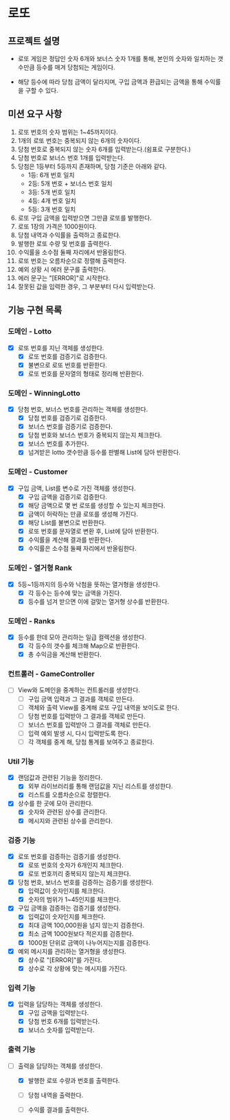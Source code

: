 # 로또

## 프로젝트 설명
- 로또 게임은 정답인 숫자 6개와 보너스 숫자 1개를 통해,
본인의 숫자와 일치하는 갯수만큼 등수를 매겨 당첨되는 게임이다.

- 해당 등수에 따라 당첨 금액이 달라지며,
구입 금액과 환급되는 금액을 통해 수익률을 구할 수 있다.

## 미션 요구 사항
1. 로또 번호의 숫자 범위는 1~45까지이다.
2. 1개의 로또 번호는 중복되지 않는 6개의 숫자이다.
3. 당첨 번호로 중복되지 않는 숫자 6개를 입력받는다.(쉼표로 구분한다.)
4. 당첨 번호로 보너스 번호 1개를 입력받는다.
5. 당첨은 1등부터 5등까지 존재하며, 당첨 기준은 아래와 같다.
   - 1등: 6개 번호 일치
   - 2등: 5개 번호 + 보너스 번호 일치
   - 3등: 5개 번호 일치
   - 4등: 4개 번호 일치
   - 5등: 3개 번호 일치
6. 로또 구입 금액을 입력받으면 그만큼 로또를 발행한다.
7. 로또 1장의 가격은 1000원이다.
8. 당첨 내역과 수익률을 출력하고 종료한다.
9. 발행한 로또 수량 및 번호를 출력한다.
10. 수익률을 소수점 둘째 자리에서 반올림한다.
11. 로또 번호는 오름차순으로 정렬해 출력한다.
12. 예외 상황 시 에러 문구를 출력한다.
13. 에러 문구는 "[ERROR]"로 시작한다.
14. 잘못된 값을 입력한 경우, 그 부분부터 다시 입력받는다.


## 기능 구현 목록
### 도메인 - Lotto
- [x] 로또 번호를 지닌 객체를 생성한다.
  - [x] 로또 번호를 검증기로 검증한다.
  - [x] 불변으로 로또 번호를 반환한다.
  - [x] 로또 번호를 문자열의 형태로 정리해 반환한다.

### 도메인 - WinningLotto
- [x] 당첨 번호, 보너스 번호를 관리하는 객체를 생성한다.
  - [x] 당첨 번호를 검증기로 검증한다.
  - [x] 보너스 번호를 검증기로 검증한다.
  - [x] 당첨 번호와 보너스 번호가 중복되지 않는지 체크한다.
  - [x] 보너스 번호를 추가한다.
  - [x] 넘겨받은 lotto 갯수만큼 등수를 판별해 List에 담아 반환한다.

### 도메인 - Customer
- [x] 구입 금액, List<Lotto>를 변수로 가진 객체를 생성한다.
  - [x] 구입 금액을 검증기로 검증한다.
  - [x] 해당 금액으로 몇 번 로또를 생성할 수 있는지 체크한다.
  - [x] 금액이 허락하는 만큼 로또를 생성해 가진다.
  - [x] 해당 List를 불변으로 반환한다.
  - [x] 로또 번호를 문자열로 변환 후, List에 담아 반환한다.
  - [x] 수익률을 계산해 결과를 반환한다.
  - [x] 수익률은 소수점 둘째 자리에서 반올림한다.

### 도메인 - 열거형 Rank
- [x] 5등~1등까지의 등수와 낙첨을 뜻하는 열거형을 생성한다.
  - [x] 각 등수는 등수에 맞는 금액을 가진다.
  - [x] 등수를 넘겨 받으면 이에 걸맞는 열거형 상수를 반환한다.

### 도메인 - Ranks
- [x] 등수를 한데 모아 관리하는 일급 컬렉션을 생성한다.
  - [x] 각 등수의 갯수를 체크해 Map으로 반환한다.
  - [x] 총 수익금을 계산해 반환한다.

### 컨트롤러 - GameController
- [ ] View와 도메인을 중계하는 컨트롤러를 생성한다.
  - [ ] 구입 금액 입력과 그 결과를 객체로 만든다.
  - [ ] 객체와 출력 View를 중계해 로또 구입 내역을 보이도로 한다.
  - [ ] 당첨 번호를 입력받아 그 결과를 객체로 만든다.
  - [ ] 보너스 번호를 입력받아 그 결과를 객체로 만든다.
  - [ ] 입력 예외 발생 시, 다시 입력받도록 한다.
  - [ ] 각 객체를 중계 해, 당첨 통계를 보여주고 종료한다.

### Util 기능
- [x] 랜덤값과 관련된 기능을 정리한다.
  - [x] 외부 라이브러리를 통해 랜덤값을 지닌 리스트를 생성한다.
  - [x] 리스트를 오름차순으로 정렬한다.

- [x] 상수를 한 곳에 모아 관리한다.
  - [x] 숫자와 관련된 상수를 관리한다.
  - [x] 메시지와 관련된 상수를 관리한다.

### 검증 기능
- [x] 로또 번호를 검증하는 검증기를 생성한다.
  - [x] 로또 번호의 숫자가 6개인지 체크한다.
  - [x] 로또 번호끼리 중복되지 않는지 체크한다.

- [x] 당첨 번호, 보너스 번호를 검증하는 검증기를 생성한다.
  - [x] 입력값이 숫자인지를 체크한다.
  - [x] 숫자의 범위가 1~45인지를 체크한다.

- [x] 구입 금액을 검증하는 검증기를 생성한다.
  - [x] 입력값이 숫자인지를 체크한다.
  - [x] 최대 금액 100,000원을 넘지 않는지 검증한다.
  - [x] 최소 금액 1000원보다 적은지를 검증한다.
  - [x] 1000원 단위로 금액이 나누어지는지를 검증한다.

- [x] 예외 메시지를 관리하는 열거형을 생성한다.
  - [x] 상수로 "[ERROR]"를 가진다.
  - [x] 상수로 각 상황에 맞는 메시지를 가진다.

### 입력 기능
- [x] 입력을 담당하는 객체를 생성한다.
  - [x] 구입 금액을 입력받는다.
  - [x] 당첨 번호 6개를 입력받는다.
  - [x] 보너스 숫자를 입력받는다.

### 출력 기능
- [ ] 출력을 담당하는 객체를 생성한다.
    - [x] 발행한 로또 수량과 번호를 출력한다.
    - [ ] 당첨 내역을 출력한다.
    - [ ] 수익률 결과를 출력한다.



